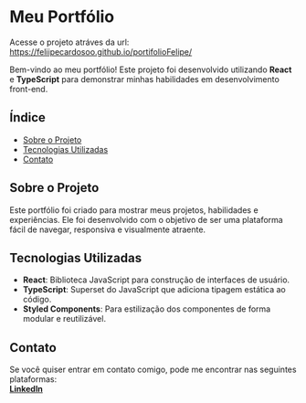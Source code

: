# Meu Portfólio
Acesse o projeto atráves da url: https://feliipecardosoo.github.io/portifolioFelipe/

Bem-vindo ao meu portfólio! Este projeto foi desenvolvido utilizando **React** e **TypeScript** para demonstrar minhas habilidades em desenvolvimento front-end.

## Índice

- [Sobre o Projeto](#sobre-o-projeto)
- [Tecnologias Utilizadas](#tecnologias-utilizadas)
- [Contato](#contato)

## Sobre o Projeto

Este portfólio foi criado para mostrar meus projetos, habilidades e experiências. Ele foi desenvolvido com o objetivo de ser uma plataforma fácil de navegar, responsiva e visualmente atraente.

## Tecnologias Utilizadas

- **React**: Biblioteca JavaScript para construção de interfaces de usuário.
- **TypeScript**: Superset do JavaScript que adiciona tipagem estática ao código.
- **Styled Components**: Para estilização dos componentes de forma modular e reutilizável.

## Contato
Se você quiser entrar em contato comigo, pode me encontrar nas seguintes plataformas:
<br>
**[LinkedIn](https://www.linkedin.com/in/feliipecardosoo/)**

